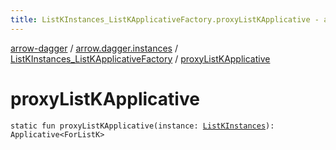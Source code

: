 ```yaml
---
title: ListKInstances_ListKApplicativeFactory.proxyListKApplicative - arrow-dagger
---
```


[arrow-dagger](../../index.html) / [arrow.dagger.instances](../index.html) / [ListKInstances_ListKApplicativeFactory](index.html) / [proxyListKApplicative](./proxy-list-k-applicative.html)

# proxyListKApplicative

`static fun proxyListKApplicative(instance: `[`ListKInstances`](../-list-k-instances/index.html)`): Applicative<ForListK>`